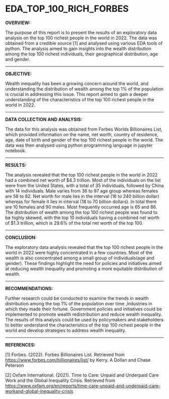 # EDA_TOP_100_RICH_FORBES

**OVERVIEW:**

The purpose of this report is to present the results of an exploratory data analysis on the top 100 richest people in the world in 2022. The data was obtained from a credible source [1] and analysed using various EDA tools of python. The analysis aimed to gain insights into the wealth distribution among the top 100 richest individuals, their geographical distribution, age and gender.

----------------------------------------------------------------------------------------------------------------------------------------------------------------------------------------

**OBJECTIVE:**

Wealth inequality has been a growing concern around the world, and understanding the distribution of wealth among the top 1% of the population is crucial in addressing this issue. This report aimed to gain a deeper understanding of the characteristics of the top 100 richest people in the world in 2022.

----------------------------------------------------------------------------------------------------------------------------------------------------------------------------------------

**DATA COLLECTION AND ANALYSIS:**

The data for this analysis was obtained from Forbes Worlds Billionaires List, which provided information on the name, net worth, country of residence, age, date of birth and gender of the top 100 richest people in the world. The data was then analysed using python programming language in jupyter notebook.

------------------------------------------------------------------------------------------------------------------------------------------------------------------------------------------

**RESULTS:**

The analysis revealed that the top 100 richest people in the world in 2022 had a combined net worth of $4.3 trillion. Most of the individuals on the list were from the United States, with a total of 35 individuals, followed by China with 14 individuals. Male varies from 36 to 97 age group whereas females are 58 to 82. Net worth for male lies in the interval (16 to 240 billion dollar) whereas for female it lies in interval (18 to 70 billion dollars). In total there are 10 females and 90 males. Most frequently occurred age is 65 and 86. The distribution of wealth among the top 100 richest people was found to be highly skewed, with the top 10 individuals having a combined net worth of $1.3 trillion, which is 29.6% of the total net worth of the top 100.

----------------------------------------------------------------------------------------------------------------------------------------------------------------------------------------

**CONCLUSION:**

The exploratory data analysis revealed that the top 100 richest people in the world in 2022 were highly concentrated in a few countries. Most of the wealth is also concentrated among a small group of individuals(age and gender). These findings highlight the need for policies and initiatives aimed at reducing wealth inequality and promoting a more equitable distribution of wealth.

-----------------------------------------------------------------------------------------------------------------------------------------------------------------------------------

**RECOMMENDATIONS:**

Further research could be conducted to examine the trends in wealth distribution among the top 1% of the population over time ,industries in which they made their fortune. Government policies and initiatives could be implemented to promote wealth redistribution and reduce wealth inequality. The results of this analysis could be used by policymakers and stakeholders to better understand the characteristics of the top 100 richest people in the world and develop strategies to address wealth inequality.

-------------------------------------------------------------------------------------------------------------------------------------------------------------------------------------

**REFERENCES:**

[1] Forbes. (2022). Forbes Billionaires List. Retrieved from https://www.forbes.com/billionaires/list/ by Kerry. A Dollan and Chase Peterson

[2] Oxfam International. (2021). Time to Care: Unpaid and Underpaid Care Work and the Global Inequality Crisis. Retrieved from https://www.oxfam.org/en/reports/time-care-unpaid-and-underpaid-care-workand-global-inequality-crisis
